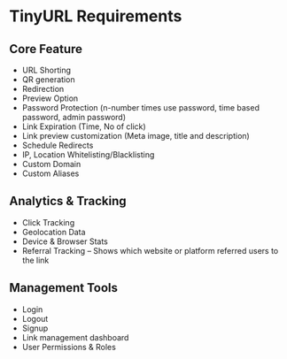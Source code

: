 # TinyURL Requirements

## Core Feature

- URL Shorting
- QR generation
- Redirection
- Preview Option
- Password Protection (n-number times use password, time based password, admin password)
- Link Expiration (Time, No of click)
- Link preview customization (Meta image, title and description)
- Schedule Redirects
- IP, Location Whitelisting/Blacklisting
- Custom Domain
- Custom Aliases

## Analytics & Tracking

- Click Tracking
- Geolocation Data
- Device & Browser Stats
- Referral Tracking – Shows which website or platform referred users to the link

## Management Tools

- Login
- Logout
- Signup
- Link management dashboard
- User Permissions & Roles
